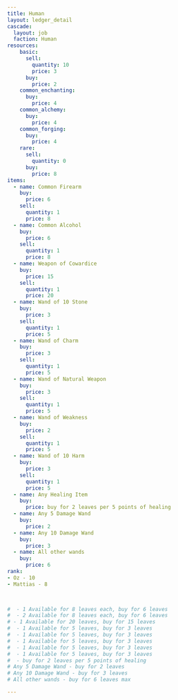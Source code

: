 ```yaml
---
title: Human
layout: ledger_detail
cascade:
  layout: job
  faction: Human
resources:
    basic:
      sell:
        quantity: 10
        price: 3
      buy:
        price: 2
    common_enchanting:
      buy:
        price: 4
    common_alchemy:
      buy:
        price: 4
    common_forging:
      buy:
        price: 4
    rare:
      sell:
        quantity: 0
      buy:
        price: 8
items:
  - name: Common Firearm
    buy: 
      price: 6
    sell:
      quantity: 1
      price: 8
  - name: Common Alcohol
    buy: 
      price: 6
    sell:
      quantity: 1
      price: 8
  - name: Weapon of Cowardice 
    buy: 
      price: 15
    sell:
      quantity: 1
      price: 20
  - name: Wand of 10 Stone
    buy: 
      price: 3
    sell:
      quantity: 1
      price: 5
  - name: Wand of Charm
    buy: 
      price: 3
    sell:
      quantity: 1
      price: 5
  - name: Wand of Natural Weapon
    buy: 
      price: 3
    sell:
      quantity: 1
      price: 5
  - name: Wand of Weakness
    buy: 
      price: 2
    sell:
      quantity: 1
      price: 5
  - name: Wand of 10 Harm
    buy: 
      price: 3
    sell:
      quantity: 1
      price: 5
  - name: Any Healing Item
    buy: 
      price: buy for 2 leaves per 5 points of healing
  - name: Any 5 Damage Wand 
    buy: 
      price: 2
  - name: Any 10 Damage Wand 
    buy: 
      price: 3
  - name: All other wands
    buy: 
      price: 6
rank:
- Oz - 10
- Mattias - 8
      


#  - 1 Available for 8 leaves each, buy for 6 leaves
#  - 2 Available for 8 leaves each, buy for 6 leaves
# - 1 Available for 20 leaves, buy for 15 leaves
#  - 1 Available for 5 leaves, buy for 3 leaves
#  - 1 Available for 5 leaves, buy for 3 leaves
#  - 1 Available for 5 leaves, buy for 3 leaves
#  - 1 Available for 5 leaves, buy for 3 leaves
#  - 1 Available for 5 leaves, buy for 3 leaves
#  - buy for 2 leaves per 5 points of healing
# Any 5 Damage Wand - buy for 2 leaves
# Any 10 Damage Wand - buy for 3 leaves
# All other wands - buy for 6 leaves max

---
```


